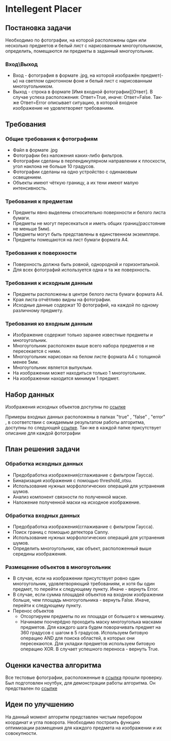 # Intellegent Placer
## Постановка задачи

Необходимо по фотографии, на которой расположены один или несколько предметов и белый лист с нарисованным многоугольником, определить, помещаются ли предметы в заданный многоугольник. 

### Вход\Выход
- Вход - фотография в формате .jpg, на которой изображён предмет(-ы) на светлом однотонном фоне и белый лист с нарисованным многоугольником.
- Выход - строка в формате [Имя входной фотографии][Ответ]. В случае успеха расположения: Ответ=True, иначе: Ответ=False. Так-же Ответ=Error описывает ситуацию, в которой входное изображение не удовлетворяет требованиям.

## Требования

### Общие требования к фотографиям
- Файл в формате .jpg
- Фотографии без наложения каких-либо фильтров.
- Фотографии сделаны в перпендикулярном направлении к плоскости, угол наклона не больше 10 градусов.
- Фотографии сделаны на одно устройство с одинаковым освещением.
- Объекты имеют чёткую границу, а их тени имеют малую интенсивность.

### Требования к предметам
- Предметы явно выделены относительно поверхности и белого листа бумаги.
- Предметы не могут пересекаться и иметь общих границ(расстояние не меньше 5мм).
- Предметы могут быть представлены в единственном экземпляре.
- Предметы помещаются на лист бумаги формата A4.

### Требования к поверхности
- Поверхность должна быть ровной, однородной и горизонтальной.
- Для всех фотографий используется одна и та же поверхность.

### Требования к исходным данным
- Предметы расположены в центре белого листа бумаги формата А4.
- Края листа отчётливо видны на фотографии.
- Исходные данные содержат 10 фотографий, на каждой по одному различному предмету.

### Требования ко входным данным
- Изображение содержит только заранее известные предметы и многоугольник.
- Многоугольник расположен выше всего набора предметов и не пересекается с ними.
- Многоугольник нарисован на белом листе формата A4 с толщиной менее 5мм.
- Многоугольник является выпуклым.
- На изображении может находиться только 1 многоугольник.
- На изображении находится минимум 1 предмет.

## Набор данных

Изображения исходных объектов доступны по [ссылке](https://github.com/Ref434/Intellegent_Placer/tree/main/data/Objects)

Примеры входных данных расположены в папках "true" , "false" , "error" , в соответствии с ожидаемым результатом работы алгоритма, доступны по следующей [ссылке](https://github.com/Ref434/Intellegent_Placer/tree/main/data/InputData).
Так-же в каждой папке присутствует описание для каждой фотографии

## План решения задачи

### Обработка исходных данных
- Предобработка изображения(сглаживание с фильтром Гаусса).
- Бинаризация изображения с помощью threshold_otsu.
- Использование нужных морфологических операций для устранения шумов.
- Анализ компонент связности по полученной маске.
- Наложение полученной маски на исходное изображение.

### Обработка входных данных
- Предобработка изображения(сглаживание с фильтром Гаусса).
- Поиск границ с помощью детектора Canny.
- Использование нужных морфологических операций для устранения шумов.
- Определить многоугольник, как объект, расположенный выше середины изображения.

### Размещение объектов в многоугольник
- В случае, если на изображении присутствует ровно один многоугольник, удовлетворяющий требованиям, и хотя бы один предмет, то перейти к следующему пункту. Иначе -  вернуть Error.
- В случае, если сумма площадей объектов на входном изображении больше, чем площадь многоугольника - вернуть False. Иначе, перейти к следующему пункту.
- Перенос объектов
   - Отсортируем предметы по их площади от большего к меньшему.
   - Начинаем поочерёдно проходить маску многоуголька масками предметов. Для каждого шага будем поворачивать предмет на 360 градусов с шагом в 5 градусов. Используем битовую операцию AND для поиска областей, в которых они пересекаются. Для укладки предметов используем битовую операцию XOR. В случает успешного переноса - вернуть   True.

## Оценки качества алгоритма
Все тестовые фотографии, расположенные в [ссылка](https://github.com/Ref434/Intellegent_Placer/tree/main/data/InputData) прошли проверку. Был подготовлен ноутбук, для демонстрации работы алгоритма. Он предствален по [ссылке](https://github.com/Ref434/Intellegent_Placer/blob/main/intelligent_placer.ipynb)

## Идеи по улучшению
На данный момент алгоритм представлен чистым перебором координат и угла поворота. Необходимо построить функцию оптимизации размещения для каждого предмета на изображении и их совокупности.  



 
